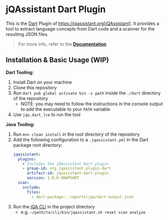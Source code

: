# jQAssistant Dart Plugin

This is the [Dart](https://dart.dev) Plugin of https://jqassistant.org[jQAssistant].
It provides a tool to extract language concepts from Dart code and a scanner for the resulting JSON files.

> For more info, refer to the **[Documentation](https://jqassistant-plugin.github.io/jqassistant-dart-plugin)**

## Installation & Basic Usage (WIP)

**Dart Tooling:**

1. Install Dart on your machine
2. Clone this repository
3. Run `dart pub global activate bin -s path` inside the `./dart` directory of the repository
    - NOTE: you may need to follow the instructions in the console output to add the executable to your `PATH` variable
4. Use `jqa_dart_lce` to run the tool

**Java Tooling:**

1. Run `mvn clean install` in the root directory of the repository
2. Add the following configuration to a `.jqassistant.yml` in the Dart package root directory:
    ```yaml
    jqassistant:
      plugins:
        # Includes the jQAssistant Dart plugin
        - group-id: org.jqassistant.plugin.dart
          artifact-id: jqassistant-dart-plugin
          version: 1.0.0-SNAPSHOT
      scan:
        include:
          files:
            - dart:package::.reports/jqa/dart-output.json
    ```
3. Run the [jQA CLI](https://mvnrepository.com/artifact/com.buschmais.jqassistant.cli/jqassistant-commandline-neo4jv5)
   in the project directory
    - e.g. `~/path/to/cli/bin/jqassistant.sh reset scan analyze`
